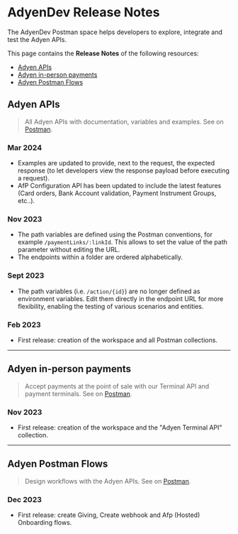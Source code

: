# AdyenDev Release Notes

The AdyenDev Postman space helps developers to explore, integrate and test the Adyen APIs.  

This page contains the **Release Notes** of the following resources:
* [Adyen APIs](#adyen-apis)
* [Adyen in-person payments](#adyen-in-person-payments)
* [Adyen Postman Flows](#adyen-postman-flows)

## Adyen APIs

> All Adyen APIs with documentation, variables and examples. See on [Postman](https://www.postman.com/adyendev/workspace/adyen-apis/overview).

### Mar 2024
- Examples are updated to provide, next to the request, the expected response (to let developers view the response payload before executing a request).
- AfP Configuration API has been updated to include the latest features (Card orders, Bank Account validation, Payment Instrument Groups, etc..).  

### Nov 2023
- The path variables are defined using the Postman conventions, for example `/paymentLinks/:linkId`. This allows to set the value of the path parameter without editing the URL.  
- The endpoints within a folder are ordered alphabetically.  

### Sept 2023
- The path variables (i.e. `/action/{id}`) are no longer defined as environment variables. Edit them directly in the endpoint URL for more flexibility, enabling the testing of various scenarios and entities.

### Feb 2023
- First release: creation of the workspace and all Postman collections.

---

## Adyen in-person payments

> Accept payments at the point of sale with our Terminal API and payment terminals. See on [Postman](https://www.postman.com/adyendev/workspace/adyen-in-person-payments/overview).

### Nov 2023
- First release: creation of the workspace and the "Adyen Terminal API" collection.

---
## Adyen Postman Flows
> Design workflows with the Adyen APIs. See on [Postman](https://www.postman.com/adyendev?tab=flows).

### Dec 2023
- First release: create Giving, Create webhook and Afp (Hosted) Onboarding flows.


